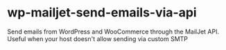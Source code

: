 # wp-mailjet-send-emails-via-api
Send emails from WordPress and WooCommerce through the MailJet API. Useful when your host doesn't allow sending via custom SMTP
